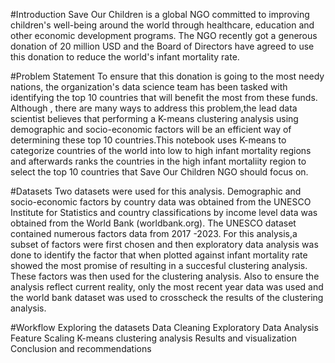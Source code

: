 #Introduction
Save Our Children is a global NGO committed to improving children's well-being around the world through healthcare, education and other economic development programs. The NGO recently got a generous donation of 20 million USD and the Board of Directors have agreed to use this donation to reduce the world's infant mortality rate.

#Problem Statement
To ensure that this donation is going to the most needy nations, the organization's data science team has been tasked with identifying the top 10 countries that will benefit the most from these funds. Although , there are many ways to address this problem,the lead data scientist believes that performing a K-means clustering analysis using demographic and socio-economic factors will be an efficient way of determining these top 10 countries.This notebook uses K-means to categorize countries of the world into low to high infant mortality regions and afterwards ranks the countries in the high infant mortaliity region to select the top 10 countries that Save Our Children NGO should focus on.

#Datasets
Two datasets were used for this analysis. Demographic and socio-economic factors by country data was obtained from the UNESCO Institute for Statistics and country classifications by income level data was obtained from the World Bank (worldbank.org). The UNESCO dataset contained numerous factors data from 2017 -2023. For this analysis,a subset of factors were first chosen and then exploratory data analysis was done to identify the factor that when plotted against infant mortality rate showed the most promise of resulting in a succesful clustering analysis. These factors was then used for the clustering analysis. Also to ensure the analysis reflect current reality, only the most recent year data was used and the world bank dataset was used to crosscheck the results of the clustering analysis.

#Workflow
Exploring the datasets
Data Cleaning
Exploratory Data Analysis
Feature Scaling
K-means clustering analysis
Results and visualization
Conclusion and recommendations

